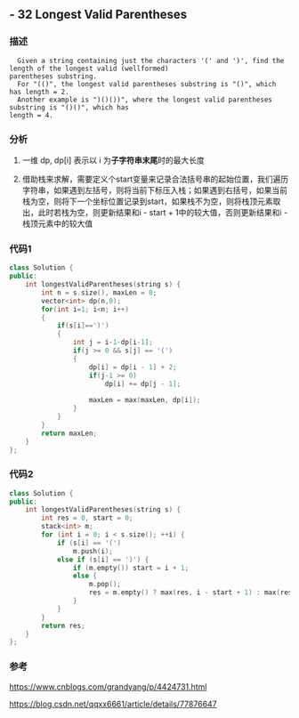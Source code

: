 ## - 32 Longest Valid Parentheses

### 描述

```
  Given a string containing just the characters '(' and ')', find the length of the longest valid (wellformed)
parentheses substring.
  For "(()", the longest valid parentheses substring is "()", which has length = 2.
  Another example is ")()())", where the longest valid parentheses substring is "()()", which has
length = 4.
```

### 分析
1. 一维 dp,  dp[i] 表示以 i 为**子字符串末尾**时的最大长度

2. 借助栈来求解，需要定义个start变量来记录合法括号串的起始位置，我们遍历字符串，如果遇到左括号，则将当前下标压入栈；如果遇到右括号，如果当前栈为空，则将下一个坐标位置记录到start，如果栈不为空，则将栈顶元素取出，此时若栈为空，则更新结果和i - start + 1中的较大值，否则更新结果和i - 栈顶元素中的较大值

### 代码1
```C++
class Solution {
public:
    int longestValidParentheses(string s) {
        int n = s.size(), maxLen = 0;
        vector<int> dp(n,0);
        for(int i=1; i<n; i++) 
        {
            if(s[i]==')') 
            {
                int j = i-1-dp[i-1];
                if(j >= 0 && s[j] == '(')
                {
                    dp[i] = dp[i - 1] + 2;
                    if(j-1 >= 0)
                        dp[i] += dp[j - 1];
                    
                    maxLen = max(maxLen, dp[i]);
                }
            }
        }
        return maxLen;
    }
};
```

### 代码2
```C++
class Solution {
public:
    int longestValidParentheses(string s) {
        int res = 0, start = 0;
        stack<int> m;
        for (int i = 0; i < s.size(); ++i) {
            if (s[i] == '(') 
                m.push(i);
            else if (s[i] == ')') {
                if (m.empty()) start = i + 1;
                else {
                    m.pop();
                    res = m.empty() ? max(res, i - start + 1) : max(res, i - m.top());
                }
            }
        }
        return res;
    }
};
```

### 参考

https://www.cnblogs.com/grandyang/p/4424731.html

https://blog.csdn.net/qqxx6661/article/details/77876647
